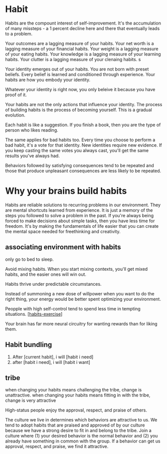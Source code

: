 # Habit

Habits are the compount interest of self-improvement. It's the accumulation of many missteps - a 1 percent decline here and there that eventually leads to a problem. 

Your outcomes are a lagging measure of your habits. Your net worth is a lagging measure of your financial habits. Your weight is a lagging measure of your eating habits. Your knowledge is a lagging measure of your learning habits. Your clutter is a lagging measure of your clenaing habits. s

Your identity emerges out of your habits. You are not born with preset beliefs. Every belief is learned and conditioned through experience. Your habits are how you embody your identity. 

Whatever your identity is right now, you only beleive it because you have proof of it.

Your habits are not the only actions that influence your identity. The process of building habits is the process of becoming yourself. This is a gradual evolution.

Each habit is like a suggestion. If you finish a book, then you are the type of person who likes reading.

The same applies for bad habits too. Every time you choose to perform a bad habit, it's a vote for that identity. New identities require new evidence. If you keep casting the same votes you always cast, you'll get the same results you've always had.

Behaviors followed by satisfying consequences tend to be repeated and those that produce unpleasant consequences are less likely to be repeated. 

# Why your brains build habits
Habits are reliable solutions to recurring problems in our environment. They are mental shortcuts learned from experience. It is just a memory of the steps you followed to solve a problem in the past. If you're always being forced to make decisions about simple tasks, then you have less time for freedom. It's by making the fundamentals of life easier that you can create the mental space needed for freethinking and creativity.

## associating environment with habits
only go to bed to sleep. 

Avoid mixing habits. When you start mixing contexts, you'll get mixed habits, and the easier ones will win out. 

Habits thrive under predictable circumstances. 

Instead of summoning a new dose of willpower when you want to do the right thing, your energy would be better spent optimizing your environment.

Peopple with high self-control tend to spend less time in tempting situations. 
[[habits-exercise]]

Your brain has far more neural circuitry for wanting rewards than for liking them. 

## Habit bundling
1. After [current habit], i will [habit i need]
2. after [habit i need], i will [habit i want]

## tribe
when changing your habits means challenging the tribe, change is unattractive. when changing your habits means fitting in with the tribe, change is very attractive

High-status people enjoy the approval, respect, and praise of others. 

The culture we live in determines which behaviors are attractive to us. 
We tend to adopt habits that are praised and approved of by our culture because we have a strong desire to fit in and belong to the tribe. 
Join a culture where (1) your desired behavior is the normal behavior and (2) you already have something in common with the group. 
If a behavior can get us approval, respect, and praise, we find it attractive. 



[//begin]: # "Autogenerated link references for markdown compatibility"
[habits-exercise]: habits-exercise.md "Habits Exercise"
[//end]: # "Autogenerated link references"